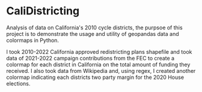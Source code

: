 # CaliDistricting
Analysis of data on California's 2010 cycle districts, the purpsoe of this project is to demonstrate the usage and utility of geopandas data and colormaps in Python.

I took 2010-2022 California approved redistricting plans shapefile and took data of 2021-2022 campaign contributions from the FEC to create a colormap for each district in California on the total amount of funding they received.
I also took data from Wikipedia and, using regex, I created another colormap indicating each districts two party margin for the 2020 House elections.
